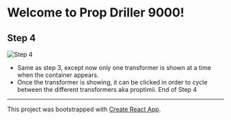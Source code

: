 # Welcome to Prop Driller 9000!

<!-- ## Step 1
![Step 1](/src/assets/Step_1.png)
* Get the logo to show up in the header!
* Use the given component needed.
End of Step 1
--- -->
<!-- 
## Step 2
![Step 2](/src/assets/Step_2.png)
* Get all three of the proptimii to render on the screen as well!
* Use the given container and component needed.
End of Step 2
--- -->

<!-- ## Step 3
![Step 3](/src/assets/Step_3_gif.gif)
* The container showing all the proptimii should not appear when the page loads.
* When the logo is clicked, all of the proptimii should appear.
End of Step 3
--- -->

## Step 4
![Step 4](/src/assets/Step_4_gif.gif)
* Same as step 3, except now only one transformer is shown at a time when the container appears.
* Once the transformer is showing, it can be clicked in order to cycle between the different transformers aka proptimii.
End of Step 4
---

This project was bootstrapped with [Create React App](https://github.com/facebook/create-react-app).
